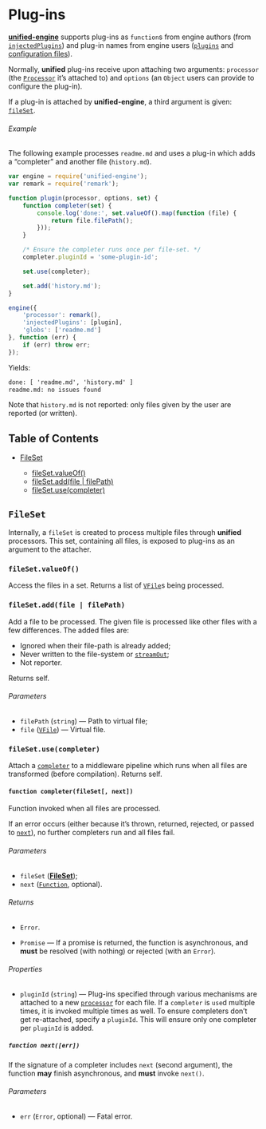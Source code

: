 # Plug-ins

<!--lint disable heading-increment no-duplicate-headings-->

[**unified-engine**][api] supports plug-ins as `function`s from
engine authors (from [`injectedPlugins`][injected-plugins]) and plug-in
names from engine users ([`plugins`][plugins] and [configuration
files][configure]).

Normally, **unified** plug-ins receive upon attaching two arguments:
`processor` (the [`Processor`][unified-processor] it’s attached to) and
`options` (an `Object` users can provide to configure the plug-in).

If a plug-in is attached by **unified-engine**, a third argument is
given: [`fileSet`][file-set].

###### Example

The following example processes `readme.md` and uses a plug-in
which adds a “completer” and another file (`history.md`).

```js
var engine = require('unified-engine');
var remark = require('remark');

function plugin(processor, options, set) {
    function completer(set) {
        console.log('done:', set.valueOf().map(function (file) {
            return file.filePath();
        }));
    }

    /* Ensure the completer runs once per file-set. */
    completer.pluginId = 'some-plugin-id';

    set.use(completer);

    set.add('history.md');
}

engine({
    'processor': remark(),
    'injectedPlugins': [plugin],
    'globs': ['readme.md']
}, function (err) {
    if (err) throw err;
});
```

Yields:

```txt
done: [ 'readme.md', 'history.md' ]
readme.md: no issues found
```

Note that `history.md` is not reported: only files given by the user
are reported (or written).

## Table of Contents

*   [FileSet](#fileset)

    *   [fileSet.valueOf()](#filesetvalueof)
    *   [fileSet.add(file | filePath)](#filesetaddfile--filepath)
    *   [fileSet.use(completer)](#filesetusecompleter)

## `FileSet`

Internally, a `fileSet` is created to process multiple files through
**unified** processors.  This set, containing all files, is exposed
to plug-ins as an argument to the attacher.

### `fileSet.valueOf()`

Access the files in a set.  Returns a list of [`VFile`][vfile]s being
processed.

### `fileSet.add(file | filePath)`

Add a file to be processed.  The given file is processed like
other files with a few differences.  The added files are:

*   Ignored when their file-path is already added;
*   Never written to the file-system or [`streamOut`][stream-out];
*   Not reporter.

Returns self.

###### Parameters

*   `filePath` (`string`) — Path to virtual file;
*   `file` ([`VFile`][vfile]) — Virtual file.

### `fileSet.use(completer)`

Attach a [`completer`][completer] to a middleware pipeline which runs
when all files are transformed (before compilation).  Returns self.

#### `function completer(fileSet[, next])`

Function invoked when all files are processed.

If an error occurs (either because it’s thrown, returned, rejected, or
passed to [`next`][next]), no further completers run and all files fail.

###### Parameters

*   `fileSet` ([**FileSet**][file-set]);
*   `next` ([`Function`][next], optional).

###### Returns

*   `Error`.

*   `Promise` — If a promise is returned, the function is asynchronous,
    and **must** be resolved (with nothing) or rejected (with an `Error`).

###### Properties

*   `pluginId` (`string`) — Plug-ins specified through various
    mechanisms are attached to a new [`processor`][unified-processor]
    for each file.  If a `completer` is `use`d multiple times, it is
    invoked multiple times as well.  To ensure completers don’t get
    re-attached, specify a `pluginId`.  This will ensure only one
    completer per `pluginId` is added.

##### `function next([err])`

If the signature of a completer includes `next` (second argument),
the function **may** finish asynchronous, and **must** invoke
`next()`.

###### Parameters

*   `err` (`Error`, optional) — Fatal error.

<!-- Definitions -->

[vfile]: https://github.com/wooorm/vfile

[unified-processor]: https://github.com/wooorm/unified#processor

[api]: ../readme.md#api

[configure]: configure.md

[completer]: #function-completerfileset-next

[next]: #function-nexterr

[file-set]: #fileset

[injected-plugins]: options.md#optionsinjectedplugins

[plugins]: options.md#optionsplugins

[stream-out]: options.md#optionsstreamout
